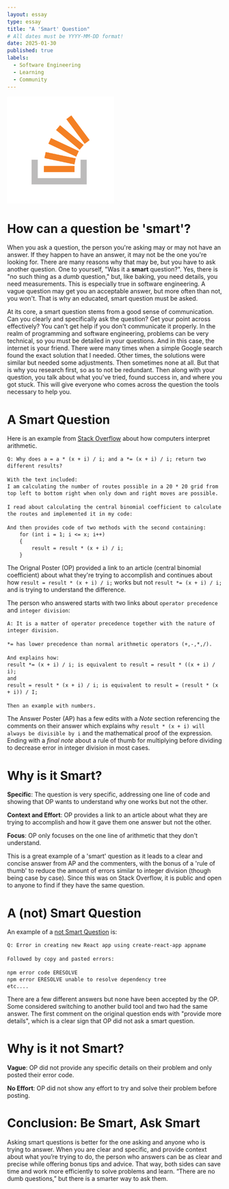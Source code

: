 ```yaml
---
layout: essay
type: essay
title: "A 'Smart' Question"
# All dates must be YYYY-MM-DD format!
date: 2025-01-30
published: true
labels:
  - Software Engineering
  - Learning
  - Community
---
```


<img width="250px" class="rounded float-start pe-4" src="../img/reflec-smartQs/stackOverflow_essayPic.png">


# How can a question be 'smart'?
When you ask a question, the person you're asking may or may not have an answer. If they happen to have an answer, it may not be the one you're looking for. There are many reasons why that may be, but you have to ask another question. One to yourself, "Was it a **smart** question?". Yes, there is "no such thing as a *dumb* question," but, like baking, you need details, you need measurements. This is especially true in software engineering. A vague question may get you an acceptable answer, but more often than not, you won't. That is why an educated, smart question must be asked. 

At its core, a smart question stems from a good sense of communication. Can you clearly and specifically ask the question? Get your point across effectively? You can't get help if you don't communicate it properly. In the realm of programming and software engineering, problems can be very technical, so you must be detailed in your questions. And in this case, the internet is your friend. There were many times when a simple Google search found the exact solution that I needed. Other times, the solutions were similar but needed some adjustments. Then sometimes none at all. But that is why you research first, so as to not be redundant. Then along with your question, you talk about what you've tried, found success in, and where you got stuck. This will give everyone who comes across the question the tools necessary to help you. 

# A Smart Question
Here is an example from [Stack Overflow](https://stackoverflow.com/questions/79347608/why-does-a-a-x-i-i-and-a-x-i-i-return-two-different-results) about how computers interpret arithmetic.  
```
Q: Why does a = a * (x + i) / i; and a *= (x + i) / i; return two different results?

With the text included:
I am calculating the number of routes possible in a 20 * 20 grid from top left to bottom right when only down and right moves are possible.

I read about calculating the central binomial coefficient to calculate the routes and implemented it in my code:

And then provides code of two methods with the second containing:
    for (int i = 1; i <= x; i++)
    {
        result = result * (x + i) / i;
    }
```
The Orignal Poster (OP) provided a link to an article (central binomial coefficient) about what they're trying to accomplish and continues about how `result = result * (x + i) / i;` works but not `result *= (x + i) / i;` and is trying to understand the difference. 

The person who answered starts with two links about `operator precedence` and `integer division`:
```
A: It is a matter of operator precedence together with the nature of integer division.

*= has lower precedence than normal arithmetic operators (+,-,*,/).

And explains how:
result *= (x + i) / i; is equivalent to result = result * ((x + i) / i);
and 
result = result * (x + i) / i; is equivalent to result = (result * (x + i)) / I;

Then an example with numbers. 

```
The Answer Poster (AP) has a few edits with a *Note* section referencing the comments on their answer which explains why 
`result * (x + i) will always be divisible by i` and the mathematical proof of the expression. Ending with a *final note* about a rule of thumb for multiplying before dividing to decrease error in integer division in most cases. 

# Why is it Smart?

**Specific**: The question is very specific, addressing one line of code and showing that OP wants to understand why one works but not the other. 

**Context and Effort**: OP provides a link to an article about what they are trying to accomplish and how it gave them one answer but not the other.

**Focus**: OP only focuses on the one line of arithmetic that they don't understand.

This is a great example of a 'smart' question as it leads to a clear and concise answer from AP and the commenters, with the bonus of a 'rule of thumb' to reduce the amount of errors similar to integer division (though being case by case). Since this was on Stack Overflow, it is public and open to anyone to find if they have the same question. 

# A (not) Smart Question
An example of a [not Smart Question](https://stackoverflow.com/questions/79256830/error-in-creating-new-react-app-using-create-react-app-appname) is:
```
Q: Error in creating new React app using create-react-app appname

Followed by copy and pasted errors:

npm error code ERESOLVE
npm error ERESOLVE unable to resolve dependency tree
etc....
```
There are a few different answers but none have been accepted by the OP. Some considered switching to another build tool and two had the same answer. The first comment on the original question ends with "provide more details", which is a clear sign that OP did not ask a smart  question.

# Why is it not Smart?
**Vague**: OP did not provide any specific details on their problem and only posted their error code.

**No Effort**: OP did not show any effort to try and solve their problem before posting.

# Conclusion: Be Smart, Ask Smart
Asking smart questions is better for the one asking and anyone who is trying to answer. When you are clear and specific, and provide context about what you’re trying to do, the person who answers can be as clear and precise while offering bonus tips and advice. That way, both sides can save time and work more efficiently to solve problems and learn. “There are no dumb questions,” but there is a smarter way to ask them.
